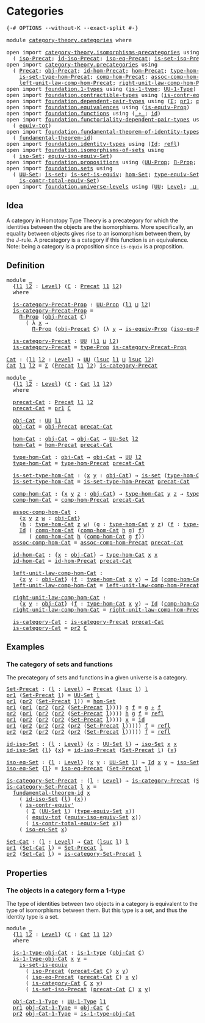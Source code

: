 # Categories

<pre class="Agda"><a id="23" class="Symbol">{-#</a> <a id="27" class="Keyword">OPTIONS</a> <a id="35" class="Pragma">--without-K</a> <a id="47" class="Pragma">--exact-split</a> <a id="61" class="Symbol">#-}</a>

<a id="66" class="Keyword">module</a> <a id="73" href="category-theory.categories.html" class="Module">category-theory.categories</a> <a id="100" class="Keyword">where</a>

<a id="107" class="Keyword">open</a> <a id="112" class="Keyword">import</a> <a id="119" href="category-theory.isomorphisms-precategories.html" class="Module">category-theory.isomorphisms-precategories</a> <a id="162" class="Keyword">using</a>
  <a id="170" class="Symbol">(</a> <a id="172" href="category-theory.isomorphisms-precategories.html#3057" class="Function">iso-Precat</a><a id="182" class="Symbol">;</a> <a id="184" href="category-theory.isomorphisms-precategories.html#4737" class="Function">id-iso-Precat</a><a id="197" class="Symbol">;</a> <a id="199" href="category-theory.isomorphisms-precategories.html#5178" class="Function">iso-eq-Precat</a><a id="212" class="Symbol">;</a> <a id="214" href="category-theory.isomorphisms-precategories.html#6041" class="Function">is-set-iso-Precat</a><a id="231" class="Symbol">)</a>
<a id="233" class="Keyword">open</a> <a id="238" class="Keyword">import</a> <a id="245" href="category-theory.precategories.html" class="Module">category-theory.precategories</a> <a id="275" class="Keyword">using</a>
  <a id="283" class="Symbol">(</a> <a id="285" href="category-theory.precategories.html#2242" class="Function">Precat</a><a id="291" class="Symbol">;</a> <a id="293" href="category-theory.precategories.html#2555" class="Function">obj-Precat</a><a id="303" class="Symbol">;</a> <a id="305" href="category-theory.precategories.html#3833" class="Function">id-hom-Precat</a><a id="318" class="Symbol">;</a> <a id="320" href="category-theory.precategories.html#2600" class="Function">hom-Precat</a><a id="330" class="Symbol">;</a> <a id="332" href="category-theory.precategories.html#2674" class="Function">type-hom-Precat</a><a id="347" class="Symbol">;</a>
    <a id="353" href="category-theory.precategories.html#2772" class="Function">is-set-type-hom-Precat</a><a id="375" class="Symbol">;</a> <a id="377" href="category-theory.precategories.html#3056" class="Function">comp-hom-Precat</a><a id="392" class="Symbol">;</a> <a id="394" href="category-theory.precategories.html#3381" class="Function">assoc-comp-hom-Precat</a><a id="415" class="Symbol">;</a>
    <a id="421" href="category-theory.precategories.html#3936" class="Function">left-unit-law-comp-hom-Precat</a><a id="450" class="Symbol">;</a> <a id="452" href="category-theory.precategories.html#4126" class="Function">right-unit-law-comp-hom-Precat</a><a id="482" class="Symbol">)</a>
<a id="484" class="Keyword">open</a> <a id="489" class="Keyword">import</a> <a id="496" href="foundation.1-types.html" class="Module">foundation.1-types</a> <a id="515" class="Keyword">using</a> <a id="521" class="Symbol">(</a><a id="522" href="foundation-core.1-types.html#654" class="Function">is-1-type</a><a id="531" class="Symbol">;</a> <a id="533" href="foundation-core.1-types.html#720" class="Function">UU-1-Type</a><a id="542" class="Symbol">)</a>
<a id="544" class="Keyword">open</a> <a id="549" class="Keyword">import</a> <a id="556" href="foundation.contractible-types.html" class="Module">foundation.contractible-types</a> <a id="586" class="Keyword">using</a> <a id="592" class="Symbol">(</a><a id="593" href="foundation-core.contractible-types.html#3806" class="Function">is-contr-equiv&#39;</a><a id="608" class="Symbol">)</a>
<a id="610" class="Keyword">open</a> <a id="615" class="Keyword">import</a> <a id="622" href="foundation.dependent-pair-types.html" class="Module">foundation.dependent-pair-types</a> <a id="654" class="Keyword">using</a> <a id="660" class="Symbol">(</a><a id="661" href="foundation-core.dependent-pair-types.html#502" class="Record">Σ</a><a id="662" class="Symbol">;</a> <a id="664" href="foundation-core.dependent-pair-types.html#592" class="Field">pr1</a><a id="667" class="Symbol">;</a> <a id="669" href="foundation-core.dependent-pair-types.html#604" class="Field">pr2</a><a id="672" class="Symbol">)</a>
<a id="674" class="Keyword">open</a> <a id="679" class="Keyword">import</a> <a id="686" href="foundation.equivalences.html" class="Module">foundation.equivalences</a> <a id="710" class="Keyword">using</a> <a id="716" class="Symbol">(</a><a id="717" href="foundation.equivalences.html#12355" class="Function">is-equiv-Prop</a><a id="730" class="Symbol">)</a>
<a id="732" class="Keyword">open</a> <a id="737" class="Keyword">import</a> <a id="744" href="foundation.functions.html" class="Module">foundation.functions</a> <a id="765" class="Keyword">using</a> <a id="771" class="Symbol">(</a><a id="772" href="foundation-core.functions.html#407" class="Function Operator">_∘_</a><a id="775" class="Symbol">;</a> <a id="777" href="foundation-core.functions.html#309" class="Function">id</a><a id="779" class="Symbol">)</a>
<a id="781" class="Keyword">open</a> <a id="786" class="Keyword">import</a> <a id="793" href="foundation.functoriality-dependent-pair-types.html" class="Module">foundation.functoriality-dependent-pair-types</a> <a id="839" class="Keyword">using</a>
  <a id="847" class="Symbol">(</a> <a id="849" href="foundation-core.functoriality-dependent-pair-types.html#6804" class="Function">equiv-tot</a><a id="858" class="Symbol">)</a>
<a id="860" class="Keyword">open</a> <a id="865" class="Keyword">import</a> <a id="872" href="foundation.fundamental-theorem-of-identity-types.html" class="Module">foundation.fundamental-theorem-of-identity-types</a> <a id="921" class="Keyword">using</a>
  <a id="929" class="Symbol">(</a> <a id="931" href="foundation-core.fundamental-theorem-of-identity-types.html#1888" class="Function">fundamental-theorem-id</a><a id="953" class="Symbol">)</a>
<a id="955" class="Keyword">open</a> <a id="960" class="Keyword">import</a> <a id="967" href="foundation.identity-types.html" class="Module">foundation.identity-types</a> <a id="993" class="Keyword">using</a> <a id="999" class="Symbol">(</a><a id="1000" href="foundation-core.identity-types.html#641" class="Datatype">Id</a><a id="1002" class="Symbol">;</a> <a id="1004" href="foundation-core.identity-types.html#694" class="InductiveConstructor">refl</a><a id="1008" class="Symbol">)</a>
<a id="1010" class="Keyword">open</a> <a id="1015" class="Keyword">import</a> <a id="1022" href="foundation.isomorphisms-of-sets.html" class="Module">foundation.isomorphisms-of-sets</a> <a id="1054" class="Keyword">using</a>
  <a id="1062" class="Symbol">(</a> <a id="1064" href="foundation.isomorphisms-of-sets.html#1361" class="Function">iso-Set</a><a id="1071" class="Symbol">;</a> <a id="1073" href="foundation.isomorphisms-of-sets.html#3013" class="Function">equiv-iso-equiv-Set</a><a id="1092" class="Symbol">)</a>
<a id="1094" class="Keyword">open</a> <a id="1099" class="Keyword">import</a> <a id="1106" href="foundation.propositions.html" class="Module">foundation.propositions</a> <a id="1130" class="Keyword">using</a> <a id="1136" class="Symbol">(</a><a id="1137" href="foundation-core.propositions.html#1380" class="Function">UU-Prop</a><a id="1144" class="Symbol">;</a> <a id="1146" href="foundation-core.propositions.html#6683" class="Function">Π-Prop</a><a id="1152" class="Symbol">;</a> <a id="1154" href="foundation-core.propositions.html#1482" class="Function">type-Prop</a><a id="1163" class="Symbol">)</a>
<a id="1165" class="Keyword">open</a> <a id="1170" class="Keyword">import</a> <a id="1177" href="foundation.sets.html" class="Module">foundation.sets</a> <a id="1193" class="Keyword">using</a>
  <a id="1201" class="Symbol">(</a> <a id="1203" href="foundation-core.sets.html#1177" class="Function">UU-Set</a><a id="1209" class="Symbol">;</a> <a id="1211" href="foundation-core.sets.html#1099" class="Function">is-set</a><a id="1217" class="Symbol">;</a> <a id="1219" href="foundation-core.sets.html#3234" class="Function">is-set-is-equiv</a><a id="1234" class="Symbol">;</a> <a id="1236" href="foundation.sets.html#3908" class="Function">hom-Set</a><a id="1243" class="Symbol">;</a> <a id="1245" href="foundation.sets.html#4543" class="Function">type-equiv-Set</a><a id="1259" class="Symbol">;</a>
    <a id="1265" href="foundation.sets.html#5028" class="Function">is-contr-total-equiv-Set</a><a id="1289" class="Symbol">)</a>
<a id="1291" class="Keyword">open</a> <a id="1296" class="Keyword">import</a> <a id="1303" href="foundation.universe-levels.html" class="Module">foundation.universe-levels</a> <a id="1330" class="Keyword">using</a> <a id="1336" class="Symbol">(</a><a id="1337" href="foundation-core.universe-levels.html#222" class="Primitive">UU</a><a id="1339" class="Symbol">;</a> <a id="1341" href="Agda.Primitive.html#597" class="Postulate">Level</a><a id="1346" class="Symbol">;</a> <a id="1348" href="Agda.Primitive.html#810" class="Primitive Operator">_⊔_</a><a id="1351" class="Symbol">;</a> <a id="1353" href="Agda.Primitive.html#780" class="Primitive">lsuc</a><a id="1357" class="Symbol">)</a>
</pre>
## Idea

A category in Homotopy Type Theory is a precategory for which the identities between the objects are the isomorphisms. More specifically, an equality between objects gives rise to an isomorphism between them, by the J-rule. A precategory is a category if this function is an equivalence. Note: being a category is a proposition since `is-equiv` is a proposition.

## Definition

<pre class="Agda"><a id="1760" class="Keyword">module</a> <a id="1767" href="category-theory.categories.html#1767" class="Module">_</a>
  <a id="1771" class="Symbol">{</a><a id="1772" href="category-theory.categories.html#1772" class="Bound">l1</a> <a id="1775" href="category-theory.categories.html#1775" class="Bound">l2</a> <a id="1778" class="Symbol">:</a> <a id="1780" href="Agda.Primitive.html#597" class="Postulate">Level</a><a id="1785" class="Symbol">}</a> <a id="1787" class="Symbol">(</a><a id="1788" href="category-theory.categories.html#1788" class="Bound">C</a> <a id="1790" class="Symbol">:</a> <a id="1792" href="category-theory.precategories.html#2242" class="Function">Precat</a> <a id="1799" href="category-theory.categories.html#1772" class="Bound">l1</a> <a id="1802" href="category-theory.categories.html#1775" class="Bound">l2</a><a id="1804" class="Symbol">)</a>
  <a id="1808" class="Keyword">where</a>

  <a id="1817" href="category-theory.categories.html#1817" class="Function">is-category-Precat-Prop</a> <a id="1841" class="Symbol">:</a> <a id="1843" href="foundation-core.propositions.html#1380" class="Function">UU-Prop</a> <a id="1851" class="Symbol">(</a><a id="1852" href="category-theory.categories.html#1772" class="Bound">l1</a> <a id="1855" href="Agda.Primitive.html#810" class="Primitive Operator">⊔</a> <a id="1857" href="category-theory.categories.html#1775" class="Bound">l2</a><a id="1859" class="Symbol">)</a>
  <a id="1863" href="category-theory.categories.html#1817" class="Function">is-category-Precat-Prop</a> <a id="1887" class="Symbol">=</a>
    <a id="1893" href="foundation-core.propositions.html#6683" class="Function">Π-Prop</a> <a id="1900" class="Symbol">(</a><a id="1901" href="category-theory.precategories.html#2555" class="Function">obj-Precat</a> <a id="1912" href="category-theory.categories.html#1788" class="Bound">C</a><a id="1913" class="Symbol">)</a>
      <a id="1921" class="Symbol">(</a> <a id="1923" class="Symbol">λ</a> <a id="1925" href="category-theory.categories.html#1925" class="Bound">x</a> <a id="1927" class="Symbol">→</a>
        <a id="1937" href="foundation-core.propositions.html#6683" class="Function">Π-Prop</a> <a id="1944" class="Symbol">(</a><a id="1945" href="category-theory.precategories.html#2555" class="Function">obj-Precat</a> <a id="1956" href="category-theory.categories.html#1788" class="Bound">C</a><a id="1957" class="Symbol">)</a> <a id="1959" class="Symbol">(λ</a> <a id="1962" href="category-theory.categories.html#1962" class="Bound">y</a> <a id="1964" class="Symbol">→</a> <a id="1966" href="foundation.equivalences.html#12355" class="Function">is-equiv-Prop</a> <a id="1980" class="Symbol">(</a><a id="1981" href="category-theory.isomorphisms-precategories.html#5178" class="Function">iso-eq-Precat</a> <a id="1995" href="category-theory.categories.html#1788" class="Bound">C</a> <a id="1997" href="category-theory.categories.html#1925" class="Bound">x</a> <a id="1999" href="category-theory.categories.html#1962" class="Bound">y</a><a id="2000" class="Symbol">)))</a>

  <a id="2007" href="category-theory.categories.html#2007" class="Function">is-category-Precat</a> <a id="2026" class="Symbol">:</a> <a id="2028" href="foundation-core.universe-levels.html#222" class="Primitive">UU</a> <a id="2031" class="Symbol">(</a><a id="2032" href="category-theory.categories.html#1772" class="Bound">l1</a> <a id="2035" href="Agda.Primitive.html#810" class="Primitive Operator">⊔</a> <a id="2037" href="category-theory.categories.html#1775" class="Bound">l2</a><a id="2039" class="Symbol">)</a>
  <a id="2043" href="category-theory.categories.html#2007" class="Function">is-category-Precat</a> <a id="2062" class="Symbol">=</a> <a id="2064" href="foundation-core.propositions.html#1482" class="Function">type-Prop</a> <a id="2074" href="category-theory.categories.html#1817" class="Function">is-category-Precat-Prop</a>

<a id="Cat"></a><a id="2099" href="category-theory.categories.html#2099" class="Function">Cat</a> <a id="2103" class="Symbol">:</a> <a id="2105" class="Symbol">(</a><a id="2106" href="category-theory.categories.html#2106" class="Bound">l1</a> <a id="2109" href="category-theory.categories.html#2109" class="Bound">l2</a> <a id="2112" class="Symbol">:</a> <a id="2114" href="Agda.Primitive.html#597" class="Postulate">Level</a><a id="2119" class="Symbol">)</a> <a id="2121" class="Symbol">→</a> <a id="2123" href="foundation-core.universe-levels.html#222" class="Primitive">UU</a> <a id="2126" class="Symbol">(</a><a id="2127" href="Agda.Primitive.html#780" class="Primitive">lsuc</a> <a id="2132" href="category-theory.categories.html#2106" class="Bound">l1</a> <a id="2135" href="Agda.Primitive.html#810" class="Primitive Operator">⊔</a> <a id="2137" href="Agda.Primitive.html#780" class="Primitive">lsuc</a> <a id="2142" href="category-theory.categories.html#2109" class="Bound">l2</a><a id="2144" class="Symbol">)</a>
<a id="2146" href="category-theory.categories.html#2099" class="Function">Cat</a> <a id="2150" href="category-theory.categories.html#2150" class="Bound">l1</a> <a id="2153" href="category-theory.categories.html#2153" class="Bound">l2</a> <a id="2156" class="Symbol">=</a> <a id="2158" href="foundation-core.dependent-pair-types.html#502" class="Record">Σ</a> <a id="2160" class="Symbol">(</a><a id="2161" href="category-theory.precategories.html#2242" class="Function">Precat</a> <a id="2168" href="category-theory.categories.html#2150" class="Bound">l1</a> <a id="2171" href="category-theory.categories.html#2153" class="Bound">l2</a><a id="2173" class="Symbol">)</a> <a id="2175" href="category-theory.categories.html#2007" class="Function">is-category-Precat</a>

<a id="2195" class="Keyword">module</a> <a id="2202" href="category-theory.categories.html#2202" class="Module">_</a>
  <a id="2206" class="Symbol">{</a><a id="2207" href="category-theory.categories.html#2207" class="Bound">l1</a> <a id="2210" href="category-theory.categories.html#2210" class="Bound">l2</a> <a id="2213" class="Symbol">:</a> <a id="2215" href="Agda.Primitive.html#597" class="Postulate">Level</a><a id="2220" class="Symbol">}</a> <a id="2222" class="Symbol">(</a><a id="2223" href="category-theory.categories.html#2223" class="Bound">C</a> <a id="2225" class="Symbol">:</a> <a id="2227" href="category-theory.categories.html#2099" class="Function">Cat</a> <a id="2231" href="category-theory.categories.html#2207" class="Bound">l1</a> <a id="2234" href="category-theory.categories.html#2210" class="Bound">l2</a><a id="2236" class="Symbol">)</a>
  <a id="2240" class="Keyword">where</a>

  <a id="2249" href="category-theory.categories.html#2249" class="Function">precat-Cat</a> <a id="2260" class="Symbol">:</a> <a id="2262" href="category-theory.precategories.html#2242" class="Function">Precat</a> <a id="2269" href="category-theory.categories.html#2207" class="Bound">l1</a> <a id="2272" href="category-theory.categories.html#2210" class="Bound">l2</a>
  <a id="2277" href="category-theory.categories.html#2249" class="Function">precat-Cat</a> <a id="2288" class="Symbol">=</a> <a id="2290" href="foundation-core.dependent-pair-types.html#592" class="Field">pr1</a> <a id="2294" href="category-theory.categories.html#2223" class="Bound">C</a>

  <a id="2299" href="category-theory.categories.html#2299" class="Function">obj-Cat</a> <a id="2307" class="Symbol">:</a> <a id="2309" href="foundation-core.universe-levels.html#222" class="Primitive">UU</a> <a id="2312" href="category-theory.categories.html#2207" class="Bound">l1</a>
  <a id="2317" href="category-theory.categories.html#2299" class="Function">obj-Cat</a> <a id="2325" class="Symbol">=</a> <a id="2327" href="category-theory.precategories.html#2555" class="Function">obj-Precat</a> <a id="2338" href="category-theory.categories.html#2249" class="Function">precat-Cat</a>

  <a id="2352" href="category-theory.categories.html#2352" class="Function">hom-Cat</a> <a id="2360" class="Symbol">:</a> <a id="2362" href="category-theory.categories.html#2299" class="Function">obj-Cat</a> <a id="2370" class="Symbol">→</a> <a id="2372" href="category-theory.categories.html#2299" class="Function">obj-Cat</a> <a id="2380" class="Symbol">→</a> <a id="2382" href="foundation-core.sets.html#1177" class="Function">UU-Set</a> <a id="2389" href="category-theory.categories.html#2210" class="Bound">l2</a>
  <a id="2394" href="category-theory.categories.html#2352" class="Function">hom-Cat</a> <a id="2402" class="Symbol">=</a> <a id="2404" href="category-theory.precategories.html#2600" class="Function">hom-Precat</a> <a id="2415" href="category-theory.categories.html#2249" class="Function">precat-Cat</a>

  <a id="2429" href="category-theory.categories.html#2429" class="Function">type-hom-Cat</a> <a id="2442" class="Symbol">:</a> <a id="2444" href="category-theory.categories.html#2299" class="Function">obj-Cat</a> <a id="2452" class="Symbol">→</a> <a id="2454" href="category-theory.categories.html#2299" class="Function">obj-Cat</a> <a id="2462" class="Symbol">→</a> <a id="2464" href="foundation-core.universe-levels.html#222" class="Primitive">UU</a> <a id="2467" href="category-theory.categories.html#2210" class="Bound">l2</a>
  <a id="2472" href="category-theory.categories.html#2429" class="Function">type-hom-Cat</a> <a id="2485" class="Symbol">=</a> <a id="2487" href="category-theory.precategories.html#2674" class="Function">type-hom-Precat</a> <a id="2503" href="category-theory.categories.html#2249" class="Function">precat-Cat</a>

  <a id="2517" href="category-theory.categories.html#2517" class="Function">is-set-type-hom-Cat</a> <a id="2537" class="Symbol">:</a> <a id="2539" class="Symbol">(</a><a id="2540" href="category-theory.categories.html#2540" class="Bound">x</a> <a id="2542" href="category-theory.categories.html#2542" class="Bound">y</a> <a id="2544" class="Symbol">:</a> <a id="2546" href="category-theory.categories.html#2299" class="Function">obj-Cat</a><a id="2553" class="Symbol">)</a> <a id="2555" class="Symbol">→</a> <a id="2557" href="foundation-core.sets.html#1099" class="Function">is-set</a> <a id="2564" class="Symbol">(</a><a id="2565" href="category-theory.categories.html#2429" class="Function">type-hom-Cat</a> <a id="2578" href="category-theory.categories.html#2540" class="Bound">x</a> <a id="2580" href="category-theory.categories.html#2542" class="Bound">y</a><a id="2581" class="Symbol">)</a>
  <a id="2585" href="category-theory.categories.html#2517" class="Function">is-set-type-hom-Cat</a> <a id="2605" class="Symbol">=</a> <a id="2607" href="category-theory.precategories.html#2772" class="Function">is-set-type-hom-Precat</a> <a id="2630" href="category-theory.categories.html#2249" class="Function">precat-Cat</a>

  <a id="2644" href="category-theory.categories.html#2644" class="Function">comp-hom-Cat</a> <a id="2657" class="Symbol">:</a> <a id="2659" class="Symbol">{</a><a id="2660" href="category-theory.categories.html#2660" class="Bound">x</a> <a id="2662" href="category-theory.categories.html#2662" class="Bound">y</a> <a id="2664" href="category-theory.categories.html#2664" class="Bound">z</a> <a id="2666" class="Symbol">:</a> <a id="2668" href="category-theory.categories.html#2299" class="Function">obj-Cat</a><a id="2675" class="Symbol">}</a> <a id="2677" class="Symbol">→</a> <a id="2679" href="category-theory.categories.html#2429" class="Function">type-hom-Cat</a> <a id="2692" href="category-theory.categories.html#2662" class="Bound">y</a> <a id="2694" href="category-theory.categories.html#2664" class="Bound">z</a> <a id="2696" class="Symbol">→</a> <a id="2698" href="category-theory.categories.html#2429" class="Function">type-hom-Cat</a> <a id="2711" href="category-theory.categories.html#2660" class="Bound">x</a> <a id="2713" href="category-theory.categories.html#2662" class="Bound">y</a> <a id="2715" class="Symbol">→</a> <a id="2717" href="category-theory.categories.html#2429" class="Function">type-hom-Cat</a> <a id="2730" href="category-theory.categories.html#2660" class="Bound">x</a> <a id="2732" href="category-theory.categories.html#2664" class="Bound">z</a>
  <a id="2736" href="category-theory.categories.html#2644" class="Function">comp-hom-Cat</a> <a id="2749" class="Symbol">=</a> <a id="2751" href="category-theory.precategories.html#3056" class="Function">comp-hom-Precat</a> <a id="2767" href="category-theory.categories.html#2249" class="Function">precat-Cat</a>

  <a id="2781" href="category-theory.categories.html#2781" class="Function">assoc-comp-hom-Cat</a> <a id="2800" class="Symbol">:</a>
    <a id="2806" class="Symbol">{</a><a id="2807" href="category-theory.categories.html#2807" class="Bound">x</a> <a id="2809" href="category-theory.categories.html#2809" class="Bound">y</a> <a id="2811" href="category-theory.categories.html#2811" class="Bound">z</a> <a id="2813" href="category-theory.categories.html#2813" class="Bound">w</a> <a id="2815" class="Symbol">:</a> <a id="2817" href="category-theory.categories.html#2299" class="Function">obj-Cat</a><a id="2824" class="Symbol">}</a>
    <a id="2830" class="Symbol">(</a><a id="2831" href="category-theory.categories.html#2831" class="Bound">h</a> <a id="2833" class="Symbol">:</a> <a id="2835" href="category-theory.categories.html#2429" class="Function">type-hom-Cat</a> <a id="2848" href="category-theory.categories.html#2811" class="Bound">z</a> <a id="2850" href="category-theory.categories.html#2813" class="Bound">w</a><a id="2851" class="Symbol">)</a> <a id="2853" class="Symbol">(</a><a id="2854" href="category-theory.categories.html#2854" class="Bound">g</a> <a id="2856" class="Symbol">:</a> <a id="2858" href="category-theory.categories.html#2429" class="Function">type-hom-Cat</a> <a id="2871" href="category-theory.categories.html#2809" class="Bound">y</a> <a id="2873" href="category-theory.categories.html#2811" class="Bound">z</a><a id="2874" class="Symbol">)</a> <a id="2876" class="Symbol">(</a><a id="2877" href="category-theory.categories.html#2877" class="Bound">f</a> <a id="2879" class="Symbol">:</a> <a id="2881" href="category-theory.categories.html#2429" class="Function">type-hom-Cat</a> <a id="2894" href="category-theory.categories.html#2807" class="Bound">x</a> <a id="2896" href="category-theory.categories.html#2809" class="Bound">y</a><a id="2897" class="Symbol">)</a> <a id="2899" class="Symbol">→</a>
    <a id="2905" href="foundation-core.identity-types.html#641" class="Datatype">Id</a> <a id="2908" class="Symbol">(</a> <a id="2910" href="category-theory.categories.html#2644" class="Function">comp-hom-Cat</a> <a id="2923" class="Symbol">(</a><a id="2924" href="category-theory.categories.html#2644" class="Function">comp-hom-Cat</a> <a id="2937" href="category-theory.categories.html#2831" class="Bound">h</a> <a id="2939" href="category-theory.categories.html#2854" class="Bound">g</a><a id="2940" class="Symbol">)</a> <a id="2942" href="category-theory.categories.html#2877" class="Bound">f</a><a id="2943" class="Symbol">)</a>
       <a id="2952" class="Symbol">(</a> <a id="2954" href="category-theory.categories.html#2644" class="Function">comp-hom-Cat</a> <a id="2967" href="category-theory.categories.html#2831" class="Bound">h</a> <a id="2969" class="Symbol">(</a><a id="2970" href="category-theory.categories.html#2644" class="Function">comp-hom-Cat</a> <a id="2983" href="category-theory.categories.html#2854" class="Bound">g</a> <a id="2985" href="category-theory.categories.html#2877" class="Bound">f</a><a id="2986" class="Symbol">))</a>
  <a id="2991" href="category-theory.categories.html#2781" class="Function">assoc-comp-hom-Cat</a> <a id="3010" class="Symbol">=</a> <a id="3012" href="category-theory.precategories.html#3381" class="Function">assoc-comp-hom-Precat</a> <a id="3034" href="category-theory.categories.html#2249" class="Function">precat-Cat</a>

  <a id="3048" href="category-theory.categories.html#3048" class="Function">id-hom-Cat</a> <a id="3059" class="Symbol">:</a> <a id="3061" class="Symbol">{</a><a id="3062" href="category-theory.categories.html#3062" class="Bound">x</a> <a id="3064" class="Symbol">:</a> <a id="3066" href="category-theory.categories.html#2299" class="Function">obj-Cat</a><a id="3073" class="Symbol">}</a> <a id="3075" class="Symbol">→</a> <a id="3077" href="category-theory.categories.html#2429" class="Function">type-hom-Cat</a> <a id="3090" href="category-theory.categories.html#3062" class="Bound">x</a> <a id="3092" href="category-theory.categories.html#3062" class="Bound">x</a>
  <a id="3096" href="category-theory.categories.html#3048" class="Function">id-hom-Cat</a> <a id="3107" class="Symbol">=</a> <a id="3109" href="category-theory.precategories.html#3833" class="Function">id-hom-Precat</a> <a id="3123" href="category-theory.categories.html#2249" class="Function">precat-Cat</a>

  <a id="3137" href="category-theory.categories.html#3137" class="Function">left-unit-law-comp-hom-Cat</a> <a id="3164" class="Symbol">:</a>
    <a id="3170" class="Symbol">{</a><a id="3171" href="category-theory.categories.html#3171" class="Bound">x</a> <a id="3173" href="category-theory.categories.html#3173" class="Bound">y</a> <a id="3175" class="Symbol">:</a> <a id="3177" href="category-theory.categories.html#2299" class="Function">obj-Cat</a><a id="3184" class="Symbol">}</a> <a id="3186" class="Symbol">(</a><a id="3187" href="category-theory.categories.html#3187" class="Bound">f</a> <a id="3189" class="Symbol">:</a> <a id="3191" href="category-theory.categories.html#2429" class="Function">type-hom-Cat</a> <a id="3204" href="category-theory.categories.html#3171" class="Bound">x</a> <a id="3206" href="category-theory.categories.html#3173" class="Bound">y</a><a id="3207" class="Symbol">)</a> <a id="3209" class="Symbol">→</a> <a id="3211" href="foundation-core.identity-types.html#641" class="Datatype">Id</a> <a id="3214" class="Symbol">(</a><a id="3215" href="category-theory.categories.html#2644" class="Function">comp-hom-Cat</a> <a id="3228" href="category-theory.categories.html#3048" class="Function">id-hom-Cat</a> <a id="3239" href="category-theory.categories.html#3187" class="Bound">f</a><a id="3240" class="Symbol">)</a> <a id="3242" href="category-theory.categories.html#3187" class="Bound">f</a>
  <a id="3246" href="category-theory.categories.html#3137" class="Function">left-unit-law-comp-hom-Cat</a> <a id="3273" class="Symbol">=</a> <a id="3275" href="category-theory.precategories.html#3936" class="Function">left-unit-law-comp-hom-Precat</a> <a id="3305" href="category-theory.categories.html#2249" class="Function">precat-Cat</a>

  <a id="3319" href="category-theory.categories.html#3319" class="Function">right-unit-law-comp-hom-Cat</a> <a id="3347" class="Symbol">:</a>
    <a id="3353" class="Symbol">{</a><a id="3354" href="category-theory.categories.html#3354" class="Bound">x</a> <a id="3356" href="category-theory.categories.html#3356" class="Bound">y</a> <a id="3358" class="Symbol">:</a> <a id="3360" href="category-theory.categories.html#2299" class="Function">obj-Cat</a><a id="3367" class="Symbol">}</a> <a id="3369" class="Symbol">(</a><a id="3370" href="category-theory.categories.html#3370" class="Bound">f</a> <a id="3372" class="Symbol">:</a> <a id="3374" href="category-theory.categories.html#2429" class="Function">type-hom-Cat</a> <a id="3387" href="category-theory.categories.html#3354" class="Bound">x</a> <a id="3389" href="category-theory.categories.html#3356" class="Bound">y</a><a id="3390" class="Symbol">)</a> <a id="3392" class="Symbol">→</a> <a id="3394" href="foundation-core.identity-types.html#641" class="Datatype">Id</a> <a id="3397" class="Symbol">(</a><a id="3398" href="category-theory.categories.html#2644" class="Function">comp-hom-Cat</a> <a id="3411" href="category-theory.categories.html#3370" class="Bound">f</a> <a id="3413" href="category-theory.categories.html#3048" class="Function">id-hom-Cat</a><a id="3423" class="Symbol">)</a> <a id="3425" href="category-theory.categories.html#3370" class="Bound">f</a>
  <a id="3429" href="category-theory.categories.html#3319" class="Function">right-unit-law-comp-hom-Cat</a> <a id="3457" class="Symbol">=</a> <a id="3459" href="category-theory.precategories.html#4126" class="Function">right-unit-law-comp-hom-Precat</a> <a id="3490" href="category-theory.categories.html#2249" class="Function">precat-Cat</a>

  <a id="3504" href="category-theory.categories.html#3504" class="Function">is-category-Cat</a> <a id="3520" class="Symbol">:</a> <a id="3522" href="category-theory.categories.html#2007" class="Function">is-category-Precat</a> <a id="3541" href="category-theory.categories.html#2249" class="Function">precat-Cat</a>
  <a id="3554" href="category-theory.categories.html#3504" class="Function">is-category-Cat</a> <a id="3570" class="Symbol">=</a> <a id="3572" href="foundation-core.dependent-pair-types.html#604" class="Field">pr2</a> <a id="3576" href="category-theory.categories.html#2223" class="Bound">C</a>
</pre>
## Examples

### The category of sets and functions

The precategory of sets and functions in a given universe is a category.

<pre class="Agda"><a id="Set-Precat"></a><a id="3718" href="category-theory.categories.html#3718" class="Function">Set-Precat</a> <a id="3729" class="Symbol">:</a> <a id="3731" class="Symbol">(</a><a id="3732" href="category-theory.categories.html#3732" class="Bound">l</a> <a id="3734" class="Symbol">:</a> <a id="3736" href="Agda.Primitive.html#597" class="Postulate">Level</a><a id="3741" class="Symbol">)</a> <a id="3743" class="Symbol">→</a> <a id="3745" href="category-theory.precategories.html#2242" class="Function">Precat</a> <a id="3752" class="Symbol">(</a><a id="3753" href="Agda.Primitive.html#780" class="Primitive">lsuc</a> <a id="3758" href="category-theory.categories.html#3732" class="Bound">l</a><a id="3759" class="Symbol">)</a> <a id="3761" href="category-theory.categories.html#3732" class="Bound">l</a>
<a id="3763" href="foundation-core.dependent-pair-types.html#592" class="Field">pr1</a> <a id="3767" class="Symbol">(</a><a id="3768" href="category-theory.categories.html#3718" class="Function">Set-Precat</a> <a id="3779" href="category-theory.categories.html#3779" class="Bound">l</a><a id="3780" class="Symbol">)</a> <a id="3782" class="Symbol">=</a> <a id="3784" href="foundation-core.sets.html#1177" class="Function">UU-Set</a> <a id="3791" href="category-theory.categories.html#3779" class="Bound">l</a>
<a id="3793" href="foundation-core.dependent-pair-types.html#592" class="Field">pr1</a> <a id="3797" class="Symbol">(</a><a id="3798" href="foundation-core.dependent-pair-types.html#604" class="Field">pr2</a> <a id="3802" class="Symbol">(</a><a id="3803" href="category-theory.categories.html#3718" class="Function">Set-Precat</a> <a id="3814" href="category-theory.categories.html#3814" class="Bound">l</a><a id="3815" class="Symbol">))</a> <a id="3818" class="Symbol">=</a> <a id="3820" href="foundation.sets.html#3908" class="Function">hom-Set</a>
<a id="3828" href="foundation-core.dependent-pair-types.html#592" class="Field">pr1</a> <a id="3832" class="Symbol">(</a><a id="3833" href="foundation-core.dependent-pair-types.html#592" class="Field">pr1</a> <a id="3837" class="Symbol">(</a><a id="3838" href="foundation-core.dependent-pair-types.html#604" class="Field">pr2</a> <a id="3842" class="Symbol">(</a><a id="3843" href="foundation-core.dependent-pair-types.html#604" class="Field">pr2</a> <a id="3847" class="Symbol">(</a><a id="3848" href="category-theory.categories.html#3718" class="Function">Set-Precat</a> <a id="3859" href="category-theory.categories.html#3859" class="Bound">l</a><a id="3860" class="Symbol">))))</a> <a id="3865" href="category-theory.categories.html#3865" class="Bound">g</a> <a id="3867" href="category-theory.categories.html#3867" class="Bound">f</a> <a id="3869" class="Symbol">=</a> <a id="3871" href="category-theory.categories.html#3865" class="Bound">g</a> <a id="3873" href="foundation-core.functions.html#407" class="Function Operator">∘</a> <a id="3875" href="category-theory.categories.html#3867" class="Bound">f</a>
<a id="3877" href="foundation-core.dependent-pair-types.html#604" class="Field">pr2</a> <a id="3881" class="Symbol">(</a><a id="3882" href="foundation-core.dependent-pair-types.html#592" class="Field">pr1</a> <a id="3886" class="Symbol">(</a><a id="3887" href="foundation-core.dependent-pair-types.html#604" class="Field">pr2</a> <a id="3891" class="Symbol">(</a><a id="3892" href="foundation-core.dependent-pair-types.html#604" class="Field">pr2</a> <a id="3896" class="Symbol">(</a><a id="3897" href="category-theory.categories.html#3718" class="Function">Set-Precat</a> <a id="3908" href="category-theory.categories.html#3908" class="Bound">l</a><a id="3909" class="Symbol">))))</a> <a id="3914" href="category-theory.categories.html#3914" class="Bound">h</a> <a id="3916" href="category-theory.categories.html#3916" class="Bound">g</a> <a id="3918" href="category-theory.categories.html#3918" class="Bound">f</a> <a id="3920" class="Symbol">=</a> <a id="3922" href="foundation-core.identity-types.html#694" class="InductiveConstructor">refl</a>
<a id="3927" href="foundation-core.dependent-pair-types.html#592" class="Field">pr1</a> <a id="3931" class="Symbol">(</a><a id="3932" href="foundation-core.dependent-pair-types.html#604" class="Field">pr2</a> <a id="3936" class="Symbol">(</a><a id="3937" href="foundation-core.dependent-pair-types.html#604" class="Field">pr2</a> <a id="3941" class="Symbol">(</a><a id="3942" href="foundation-core.dependent-pair-types.html#604" class="Field">pr2</a> <a id="3946" class="Symbol">(</a><a id="3947" href="category-theory.categories.html#3718" class="Function">Set-Precat</a> <a id="3958" href="category-theory.categories.html#3958" class="Bound">l</a><a id="3959" class="Symbol">))))</a> <a id="3964" href="category-theory.categories.html#3964" class="Bound">x</a> <a id="3966" class="Symbol">=</a> <a id="3968" href="foundation-core.functions.html#309" class="Function">id</a>
<a id="3971" href="foundation-core.dependent-pair-types.html#592" class="Field">pr1</a> <a id="3975" class="Symbol">(</a><a id="3976" href="foundation-core.dependent-pair-types.html#604" class="Field">pr2</a> <a id="3980" class="Symbol">(</a><a id="3981" href="foundation-core.dependent-pair-types.html#604" class="Field">pr2</a> <a id="3985" class="Symbol">(</a><a id="3986" href="foundation-core.dependent-pair-types.html#604" class="Field">pr2</a> <a id="3990" class="Symbol">(</a><a id="3991" href="foundation-core.dependent-pair-types.html#604" class="Field">pr2</a> <a id="3995" class="Symbol">(</a><a id="3996" href="category-theory.categories.html#3718" class="Function">Set-Precat</a> <a id="4007" href="category-theory.categories.html#4007" class="Bound">l</a><a id="4008" class="Symbol">)))))</a> <a id="4014" href="category-theory.categories.html#4014" class="Bound">f</a> <a id="4016" class="Symbol">=</a> <a id="4018" href="foundation-core.identity-types.html#694" class="InductiveConstructor">refl</a>
<a id="4023" href="foundation-core.dependent-pair-types.html#604" class="Field">pr2</a> <a id="4027" class="Symbol">(</a><a id="4028" href="foundation-core.dependent-pair-types.html#604" class="Field">pr2</a> <a id="4032" class="Symbol">(</a><a id="4033" href="foundation-core.dependent-pair-types.html#604" class="Field">pr2</a> <a id="4037" class="Symbol">(</a><a id="4038" href="foundation-core.dependent-pair-types.html#604" class="Field">pr2</a> <a id="4042" class="Symbol">(</a><a id="4043" href="foundation-core.dependent-pair-types.html#604" class="Field">pr2</a> <a id="4047" class="Symbol">(</a><a id="4048" href="category-theory.categories.html#3718" class="Function">Set-Precat</a> <a id="4059" href="category-theory.categories.html#4059" class="Bound">l</a><a id="4060" class="Symbol">)))))</a> <a id="4066" href="category-theory.categories.html#4066" class="Bound">f</a> <a id="4068" class="Symbol">=</a> <a id="4070" href="foundation-core.identity-types.html#694" class="InductiveConstructor">refl</a>

<a id="id-iso-Set"></a><a id="4076" href="category-theory.categories.html#4076" class="Function">id-iso-Set</a> <a id="4087" class="Symbol">:</a> <a id="4089" class="Symbol">{</a><a id="4090" href="category-theory.categories.html#4090" class="Bound">l</a> <a id="4092" class="Symbol">:</a> <a id="4094" href="Agda.Primitive.html#597" class="Postulate">Level</a><a id="4099" class="Symbol">}</a> <a id="4101" class="Symbol">{</a><a id="4102" href="category-theory.categories.html#4102" class="Bound">x</a> <a id="4104" class="Symbol">:</a> <a id="4106" href="foundation-core.sets.html#1177" class="Function">UU-Set</a> <a id="4113" href="category-theory.categories.html#4090" class="Bound">l</a><a id="4114" class="Symbol">}</a> <a id="4116" class="Symbol">→</a> <a id="4118" href="foundation.isomorphisms-of-sets.html#1361" class="Function">iso-Set</a> <a id="4126" href="category-theory.categories.html#4102" class="Bound">x</a> <a id="4128" href="category-theory.categories.html#4102" class="Bound">x</a>
<a id="4130" href="category-theory.categories.html#4076" class="Function">id-iso-Set</a> <a id="4141" class="Symbol">{</a><a id="4142" href="category-theory.categories.html#4142" class="Bound">l</a><a id="4143" class="Symbol">}</a> <a id="4145" class="Symbol">{</a><a id="4146" href="category-theory.categories.html#4146" class="Bound">x</a><a id="4147" class="Symbol">}</a> <a id="4149" class="Symbol">=</a> <a id="4151" href="category-theory.isomorphisms-precategories.html#4737" class="Function">id-iso-Precat</a> <a id="4165" class="Symbol">(</a><a id="4166" href="category-theory.categories.html#3718" class="Function">Set-Precat</a> <a id="4177" href="category-theory.categories.html#4142" class="Bound">l</a><a id="4178" class="Symbol">)</a> <a id="4180" class="Symbol">{</a><a id="4181" href="category-theory.categories.html#4146" class="Bound">x</a><a id="4182" class="Symbol">}</a>

<a id="iso-eq-Set"></a><a id="4185" href="category-theory.categories.html#4185" class="Function">iso-eq-Set</a> <a id="4196" class="Symbol">:</a> <a id="4198" class="Symbol">{</a><a id="4199" href="category-theory.categories.html#4199" class="Bound">l</a> <a id="4201" class="Symbol">:</a> <a id="4203" href="Agda.Primitive.html#597" class="Postulate">Level</a><a id="4208" class="Symbol">}</a> <a id="4210" class="Symbol">(</a><a id="4211" href="category-theory.categories.html#4211" class="Bound">x</a> <a id="4213" href="category-theory.categories.html#4213" class="Bound">y</a> <a id="4215" class="Symbol">:</a> <a id="4217" href="foundation-core.sets.html#1177" class="Function">UU-Set</a> <a id="4224" href="category-theory.categories.html#4199" class="Bound">l</a><a id="4225" class="Symbol">)</a> <a id="4227" class="Symbol">→</a> <a id="4229" href="foundation-core.identity-types.html#641" class="Datatype">Id</a> <a id="4232" href="category-theory.categories.html#4211" class="Bound">x</a> <a id="4234" href="category-theory.categories.html#4213" class="Bound">y</a> <a id="4236" class="Symbol">→</a> <a id="4238" href="foundation.isomorphisms-of-sets.html#1361" class="Function">iso-Set</a> <a id="4246" href="category-theory.categories.html#4211" class="Bound">x</a> <a id="4248" href="category-theory.categories.html#4213" class="Bound">y</a>
<a id="4250" href="category-theory.categories.html#4185" class="Function">iso-eq-Set</a> <a id="4261" class="Symbol">{</a><a id="4262" href="category-theory.categories.html#4262" class="Bound">l</a><a id="4263" class="Symbol">}</a> <a id="4265" class="Symbol">=</a> <a id="4267" href="category-theory.isomorphisms-precategories.html#5178" class="Function">iso-eq-Precat</a> <a id="4281" class="Symbol">(</a><a id="4282" href="category-theory.categories.html#3718" class="Function">Set-Precat</a> <a id="4293" href="category-theory.categories.html#4262" class="Bound">l</a><a id="4294" class="Symbol">)</a>

<a id="is-category-Set-Precat"></a><a id="4297" href="category-theory.categories.html#4297" class="Function">is-category-Set-Precat</a> <a id="4320" class="Symbol">:</a> <a id="4322" class="Symbol">(</a><a id="4323" href="category-theory.categories.html#4323" class="Bound">l</a> <a id="4325" class="Symbol">:</a> <a id="4327" href="Agda.Primitive.html#597" class="Postulate">Level</a><a id="4332" class="Symbol">)</a> <a id="4334" class="Symbol">→</a> <a id="4336" href="category-theory.categories.html#2007" class="Function">is-category-Precat</a> <a id="4355" class="Symbol">(</a><a id="4356" href="category-theory.categories.html#3718" class="Function">Set-Precat</a> <a id="4367" href="category-theory.categories.html#4323" class="Bound">l</a><a id="4368" class="Symbol">)</a>
<a id="4370" href="category-theory.categories.html#4297" class="Function">is-category-Set-Precat</a> <a id="4393" href="category-theory.categories.html#4393" class="Bound">l</a> <a id="4395" href="category-theory.categories.html#4395" class="Bound">x</a> <a id="4397" class="Symbol">=</a>
  <a id="4401" href="foundation-core.fundamental-theorem-of-identity-types.html#1888" class="Function">fundamental-theorem-id</a> <a id="4424" href="category-theory.categories.html#4395" class="Bound">x</a>
    <a id="4430" class="Symbol">(</a> <a id="4432" href="category-theory.categories.html#4076" class="Function">id-iso-Set</a> <a id="4443" class="Symbol">{</a><a id="4444" href="category-theory.categories.html#4393" class="Bound">l</a><a id="4445" class="Symbol">}</a> <a id="4447" class="Symbol">{</a><a id="4448" href="category-theory.categories.html#4395" class="Bound">x</a><a id="4449" class="Symbol">})</a>
    <a id="4456" class="Symbol">(</a> <a id="4458" href="foundation-core.contractible-types.html#3806" class="Function">is-contr-equiv&#39;</a>
      <a id="4480" class="Symbol">(</a> <a id="4482" href="foundation-core.dependent-pair-types.html#502" class="Record">Σ</a> <a id="4484" class="Symbol">(</a><a id="4485" href="foundation-core.sets.html#1177" class="Function">UU-Set</a> <a id="4492" href="category-theory.categories.html#4393" class="Bound">l</a><a id="4493" class="Symbol">)</a> <a id="4495" class="Symbol">(</a><a id="4496" href="foundation.sets.html#4543" class="Function">type-equiv-Set</a> <a id="4511" href="category-theory.categories.html#4395" class="Bound">x</a><a id="4512" class="Symbol">))</a>
      <a id="4521" class="Symbol">(</a> <a id="4523" href="foundation-core.functoriality-dependent-pair-types.html#6804" class="Function">equiv-tot</a> <a id="4533" class="Symbol">(</a><a id="4534" href="foundation.isomorphisms-of-sets.html#3013" class="Function">equiv-iso-equiv-Set</a> <a id="4554" href="category-theory.categories.html#4395" class="Bound">x</a><a id="4555" class="Symbol">))</a>
      <a id="4564" class="Symbol">(</a> <a id="4566" href="foundation.sets.html#5028" class="Function">is-contr-total-equiv-Set</a> <a id="4591" href="category-theory.categories.html#4395" class="Bound">x</a><a id="4592" class="Symbol">))</a>
    <a id="4599" class="Symbol">(</a> <a id="4601" href="category-theory.categories.html#4185" class="Function">iso-eq-Set</a> <a id="4612" href="category-theory.categories.html#4395" class="Bound">x</a><a id="4613" class="Symbol">)</a>

<a id="Set-Cat"></a><a id="4616" href="category-theory.categories.html#4616" class="Function">Set-Cat</a> <a id="4624" class="Symbol">:</a> <a id="4626" class="Symbol">(</a><a id="4627" href="category-theory.categories.html#4627" class="Bound">l</a> <a id="4629" class="Symbol">:</a> <a id="4631" href="Agda.Primitive.html#597" class="Postulate">Level</a><a id="4636" class="Symbol">)</a> <a id="4638" class="Symbol">→</a> <a id="4640" href="category-theory.categories.html#2099" class="Function">Cat</a> <a id="4644" class="Symbol">(</a><a id="4645" href="Agda.Primitive.html#780" class="Primitive">lsuc</a> <a id="4650" href="category-theory.categories.html#4627" class="Bound">l</a><a id="4651" class="Symbol">)</a> <a id="4653" href="category-theory.categories.html#4627" class="Bound">l</a>
<a id="4655" href="foundation-core.dependent-pair-types.html#592" class="Field">pr1</a> <a id="4659" class="Symbol">(</a><a id="4660" href="category-theory.categories.html#4616" class="Function">Set-Cat</a> <a id="4668" href="category-theory.categories.html#4668" class="Bound">l</a><a id="4669" class="Symbol">)</a> <a id="4671" class="Symbol">=</a> <a id="4673" href="category-theory.categories.html#3718" class="Function">Set-Precat</a> <a id="4684" href="category-theory.categories.html#4668" class="Bound">l</a>
<a id="4686" href="foundation-core.dependent-pair-types.html#604" class="Field">pr2</a> <a id="4690" class="Symbol">(</a><a id="4691" href="category-theory.categories.html#4616" class="Function">Set-Cat</a> <a id="4699" href="category-theory.categories.html#4699" class="Bound">l</a><a id="4700" class="Symbol">)</a> <a id="4702" class="Symbol">=</a> <a id="4704" href="category-theory.categories.html#4297" class="Function">is-category-Set-Precat</a> <a id="4727" href="category-theory.categories.html#4699" class="Bound">l</a>
</pre>
## Properties

### The objects in a category form a 1-type

The type of identities between two objects in a category is equivalent to the type of isomorphisms between them. But this type is a set, and thus the identity type is a set.

<pre class="Agda"><a id="4977" class="Keyword">module</a> <a id="4984" href="category-theory.categories.html#4984" class="Module">_</a>
  <a id="4988" class="Symbol">{</a><a id="4989" href="category-theory.categories.html#4989" class="Bound">l1</a> <a id="4992" href="category-theory.categories.html#4992" class="Bound">l2</a> <a id="4995" class="Symbol">:</a> <a id="4997" href="Agda.Primitive.html#597" class="Postulate">Level</a><a id="5002" class="Symbol">}</a> <a id="5004" class="Symbol">(</a><a id="5005" href="category-theory.categories.html#5005" class="Bound">C</a> <a id="5007" class="Symbol">:</a> <a id="5009" href="category-theory.categories.html#2099" class="Function">Cat</a> <a id="5013" href="category-theory.categories.html#4989" class="Bound">l1</a> <a id="5016" href="category-theory.categories.html#4992" class="Bound">l2</a><a id="5018" class="Symbol">)</a>
  <a id="5022" class="Keyword">where</a>

  <a id="5031" href="category-theory.categories.html#5031" class="Function">is-1-type-obj-Cat</a> <a id="5049" class="Symbol">:</a> <a id="5051" href="foundation-core.1-types.html#654" class="Function">is-1-type</a> <a id="5061" class="Symbol">(</a><a id="5062" href="category-theory.categories.html#2299" class="Function">obj-Cat</a> <a id="5070" href="category-theory.categories.html#5005" class="Bound">C</a><a id="5071" class="Symbol">)</a>
  <a id="5075" href="category-theory.categories.html#5031" class="Function">is-1-type-obj-Cat</a> <a id="5093" href="category-theory.categories.html#5093" class="Bound">x</a> <a id="5095" href="category-theory.categories.html#5095" class="Bound">y</a> <a id="5097" class="Symbol">=</a>
    <a id="5103" href="foundation-core.sets.html#3234" class="Function">is-set-is-equiv</a>
      <a id="5125" class="Symbol">(</a> <a id="5127" href="category-theory.isomorphisms-precategories.html#3057" class="Function">iso-Precat</a> <a id="5138" class="Symbol">(</a><a id="5139" href="category-theory.categories.html#2249" class="Function">precat-Cat</a> <a id="5150" href="category-theory.categories.html#5005" class="Bound">C</a><a id="5151" class="Symbol">)</a> <a id="5153" href="category-theory.categories.html#5093" class="Bound">x</a> <a id="5155" href="category-theory.categories.html#5095" class="Bound">y</a><a id="5156" class="Symbol">)</a>
      <a id="5164" class="Symbol">(</a> <a id="5166" href="category-theory.isomorphisms-precategories.html#5178" class="Function">iso-eq-Precat</a> <a id="5180" class="Symbol">(</a><a id="5181" href="category-theory.categories.html#2249" class="Function">precat-Cat</a> <a id="5192" href="category-theory.categories.html#5005" class="Bound">C</a><a id="5193" class="Symbol">)</a> <a id="5195" href="category-theory.categories.html#5093" class="Bound">x</a> <a id="5197" href="category-theory.categories.html#5095" class="Bound">y</a><a id="5198" class="Symbol">)</a>
      <a id="5206" class="Symbol">(</a> <a id="5208" href="category-theory.categories.html#3504" class="Function">is-category-Cat</a> <a id="5224" href="category-theory.categories.html#5005" class="Bound">C</a> <a id="5226" href="category-theory.categories.html#5093" class="Bound">x</a> <a id="5228" href="category-theory.categories.html#5095" class="Bound">y</a><a id="5229" class="Symbol">)</a>
      <a id="5237" class="Symbol">(</a> <a id="5239" href="category-theory.isomorphisms-precategories.html#6041" class="Function">is-set-iso-Precat</a> <a id="5257" class="Symbol">(</a><a id="5258" href="category-theory.categories.html#2249" class="Function">precat-Cat</a> <a id="5269" href="category-theory.categories.html#5005" class="Bound">C</a><a id="5270" class="Symbol">)</a> <a id="5272" href="category-theory.categories.html#5093" class="Bound">x</a> <a id="5274" href="category-theory.categories.html#5095" class="Bound">y</a><a id="5275" class="Symbol">)</a>

  <a id="5280" href="category-theory.categories.html#5280" class="Function">obj-Cat-1-Type</a> <a id="5295" class="Symbol">:</a> <a id="5297" href="foundation-core.1-types.html#720" class="Function">UU-1-Type</a> <a id="5307" href="category-theory.categories.html#4989" class="Bound">l1</a>
  <a id="5312" href="foundation-core.dependent-pair-types.html#592" class="Field">pr1</a> <a id="5316" href="category-theory.categories.html#5280" class="Function">obj-Cat-1-Type</a> <a id="5331" class="Symbol">=</a> <a id="5333" href="category-theory.categories.html#2299" class="Function">obj-Cat</a> <a id="5341" href="category-theory.categories.html#5005" class="Bound">C</a>
  <a id="5345" href="foundation-core.dependent-pair-types.html#604" class="Field">pr2</a> <a id="5349" href="category-theory.categories.html#5280" class="Function">obj-Cat-1-Type</a> <a id="5364" class="Symbol">=</a> <a id="5366" href="category-theory.categories.html#5031" class="Function">is-1-type-obj-Cat</a>
</pre>